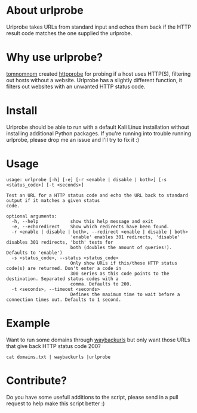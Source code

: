 # About urlprobe
Urlprobe takes URLs from standard input and echos them back if the HTTP result code matches the one supplied the urlprobe.

# Why use urlprobe?
[tomnomnom](https://twitter.com/tomnomnom) created [httpprobe](https://github.com/tomnomnom/httprobe) for probing if a host uses HTTP(S), filtering out hosts without a website. Urlprobe has a slightly different function, it filters out websites with an unwanted HTTP status code.

# Install
Urlprobe should be able to run with a default Kali Linux installation without installing additional Python packages. If you're running into trouble running urlprobe, please drop me an issue and I'll try to fix it :)

# Usage
```
usage: urlprobe [-h] [-e] [-r <enable | disable | both>] [-s <status_code>] [-t <seconds>]

Test an URL for a HTTP status code and echo the URL back to standard output if it matches a given status
code.

optional arguments:
  -h, --help            show this help message and exit
  -e, --echoredirect    Show which redirects have been found.
  -r <enable | disable | both>, --redirect <enable | disable | both>
                        'enable' enables 301 redirects, 'disable' disables 301 redirects, 'both' tests for
                        both (doubles the amount of queries!). Defaults to 'enable')
  -s <status_code>, --status <status_code>
                        Only show URLs if this/these HTTP status code(s) are returned. Don't enter a code in
                        300 series as this code points to the destination. Separated status codes with a
                        comma. Defaults to 200.
  -t <seconds>, --timeout <seconds>
                        Defines the maximum time to wait before a connection times out. Defaults to 1 second.
```

# Example
Want to run some domains through [waybackurls](https://github.com/tomnomnom/waybackurls) but only want those URLs that give back HTTP status code 200?
```
cat domains.txt | waybackurls |urlprobe
```

# Contribute?
Do you have some usefull additions to the script, please send in a pull request to help make this script better :)
